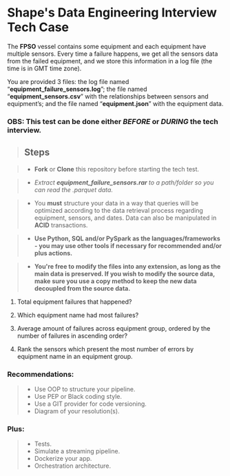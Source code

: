# Shape's Data Engineering Interview Tech Case
The **FPSO** vessel contains some equipment and each equipment have multiple sensors. Every time a failure happens, we get all the sensors data from the failed equipment, and we store this information in a log file (the time is in GMT time zone).

You are provided 3 files: the log file named “**equipment_failure_sensors.log**”; the file named “**equipment_sensors.csv**” with the relationships between sensors and equipment’s; and the file named “**equipment.json**” with the equipment data.

### OBS: This test can be done either *BEFORE* or *DURING* the tech interview.

> ## Steps

> - **Fork** or **Clone** this repository before starting the tech test.

> - *Extract **equipment_failure_sensors.rar** to a path/folder so you can read the .parquet data.*

> - You **must** structure your data in a way that queries will be optimized according to the data retrieval process regarding equipment, sensors, and dates. Data can also be manipulated in **ACID** transactions.

> - **Use Python, SQL and/or PySpark as the languages/frameworks - you may use other tools if necessary for recommended and/or plus actions.**

> - **You're free to modify the files into any extension, as long as the main data is preserved. If you wish to modify the source data, make sure you use a copy method to keep the new data decoupled from the source data.**

1. Total equipment failures that happened?

2. Which equipment name had most failures?

3. Average amount of failures across equipment group, ordered by the number of failures in ascending order?

4.  Rank the sensors which present the most number of errors by equipment name in an equipment group.

### Recommendations: 

>- Use OOP to structure your pipeline.
>- Use PEP or Black coding style.
>- Use a GIT provider for code versioning.
>- Diagram of your resolution(s).

### Plus:

>- Tests.
>- Simulate a streaming pipeline.
>- Dockerize your app.
>- Orchestration architecture.
